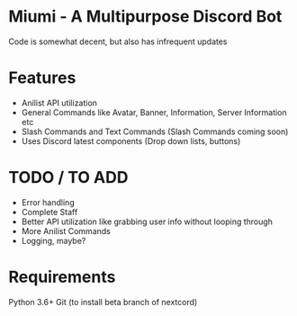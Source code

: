 # Miumi - A Multipurpose Discord Bot
Code is somewhat decent, but also has infrequent updates

# Features
- Anilist API utilization
- General Commands like Avatar, Banner, Information, Server Information etc
- Slash Commands and Text Commands (Slash Commands coming soon)
- Uses Discord latest components (Drop down lists, buttons)

# TODO / TO ADD
- Error handling
- Complete Staff
- Better API utilization like grabbing user info without looping through
- More Anilist Commands
- Logging, maybe?

# Requirements
Python 3.6+
Git (to install beta branch of nextcord)
